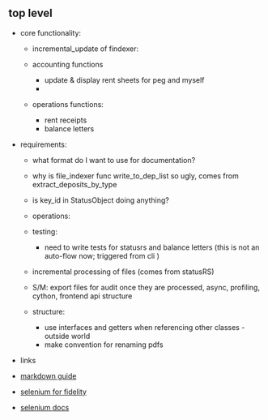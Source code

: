 ## top level

- core functionality:

  - incremental_update of findexer:

  - accounting functions
    - update & display rent sheets for peg and myself
    -
  - operations functions:
    - rent receipts
    - balance letters

- requirements:

  - what format do I want to use for documentation?
  - why is file_indexer func write_to_dep_list so ugly, comes from extract_deposits_by_type

  - is key_id in StatusObject doing anything?

  - operations:

  - testing:
    - need to write tests for statusrs and balance letters (this is not an auto-flow now; triggered from cli )
  - incremental processing of files (comes from statusRS)
  - S/M: export files for audit once they are processed, async, profiling, cython, frontend api structure
  - structure:
    - use interfaces and getters when referencing other classes
      -outside world
    - make convention for renaming pdfs

- links
- [markdown guide](https://www.markdownguide.org/basic-syntax/)
- [selenium for fidelity](https://wire.insiderfinance.io/exporting-portfolio-data-from-fidelity-for-analysis-d212ac83ad99)
- [selenium docs](https://selenium-python.readthedocs.io/installation.html)
